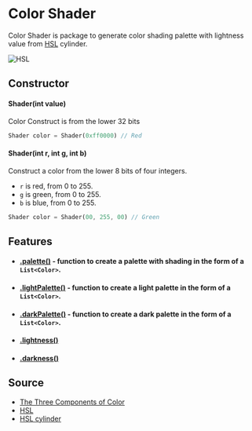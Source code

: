 # Color Shader
Color Shader is package to generate color shading palette with lightness value from [HSL](https://color.lukas-stratmann.com/color-systems/hsl.html) cylinder.

![HSL](https://github.com/athiruj/color_shader/blob/master/tutorials_img/HSL.png?raw=true)

## Constructor
#### Shader(int value)
 Color Construct is from the lower 32 bits

```dart
Shader color = Shader(0xff0000) // Red
```

#### Shader(int r, int g, int b)
 Construct a color from the lower 8 bits of four integers.
   * `r` is red, from 0 to 255.
   * `g` is green, from 0 to 255.
   * `b` is blue, from 0 to 255.

```dart
Shader color = Shader(00, 255, 00) // Green
```

## Features
 - #### [.palette()]() - function to create a palette with shading in the form of a `List<Color>`.
 - #### [.lightPalette()]() - function to create a light palette in the form of a `List<Color>`.
 - #### [.darkPalette()]() - function to create a dark palette in the form of a `List<Color>`.
 
 - #### [.lightness()]() 
 - #### [.darkness()]()
 
 
## Source
 - [The Three Components of Color](https://www.virtualartacademy.com/three-components-of-color/)
 - [HSL](https://color.lukas-stratmann.com/color-systems/hsl.html)
 - [HSL cylinder](https://en.wikipedia.org/wiki/HSL_and_HSV)
